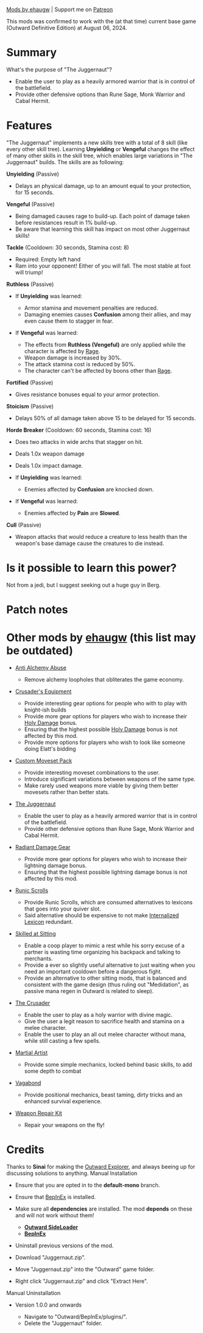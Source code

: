 [Mods by ehaugw](https://outward.thunderstore.io/package/ehaugw/ "Mods by ehaugw") | Support me on [Patreon](https://www.patreon.com/ehaugw "Patreon")


This mods was confirmed to work with the (at that time) current base game (Outward Definitive Edition) at August 06, 2024. 



# Summary

What's the purpose of "The Juggernaut"?

* Enable the user to play as a heavily armored warrior that is in control of the battlefield.
* Provide other defensive options than Rune Sage, Monk Warrior and Cabal Hermit.




# Features

"The Juggernaut" implements a new skills tree with a total of 8 skill (like every other skill tree). Learning **Unyielding** or **Vengeful** changes the effect of many other skills in the skill tree, which enables large variations in "The Juggernaut" builds. The skills are as following:

**Unyielding** (Passive)

* Delays an physical damage, up to an amount equal to your protection, for 15 seconds.

**Vengeful** (Passive)

* Being damaged causes rage to build-up. Each point of damage taken before resistances result in 1% build-up.
* Be aware that learning this skill has impact on most other Juggernaut skills!

**Tackle** (Cooldown: 30 seconds, Stamina cost: 8)

* Required: Empty left hand
* Ram into your opponent! Either of you will fall. The most stable at foot will triump!

**Ruthless** (Passive)

* If **Unyielding** was learned: 

  * Armor stamina and movement penalties are reduced.
  * Damaging enemies causes **Confusion** among their allies, and may even cause them to stagger in fear.
* If **Vengeful** was learned: 

  * The effects from **Ruthless (Vengeful)** are only applied while the character is affected by [Rage](https://outward.fandom.com/wiki/Rage "Rage").
  * Weapon damage is increased by 30%.
  * The attack stamina cost is reduced by 50%.
  * The character can't be affected by boons other than [Rage](https://outward.fandom.com/wiki/Rage "Rage").

**Fortified** (Passive)

* Gives resistance bonuses equal to your armor protection.

**Stoicism** (Passive)

* Delays 50% of all damage taken above 15 to be delayed for 15 seconds.

**Horde Breaker** (Cooldown: 60 seconds, Stamina cost: 16)

* Does two attacks in wide archs that stagger on hit.
* Deals 1.0x weapon damage
* Deals 1.0x impact damage.
* If **Unyielding** was learned: 

  * Enemies affected by **Confusion** are knocked down.
* If **Vengeful** was learned: 

  * Enemies affected by **Pain** are **Slowed**.

**Cull** (Passive)

* Weapon attacks that would reduce a creature to less health than the weapon's base damage cause the creatures to die instead.




# Is it possible to learn this power?

Not from a jedi, but I suggest seeking out a huge guy in Berg.



# Patch notes




# Other mods by [ehaugw](https://thunderstore.io/c/outward/p/ehaugw/ "ehaugw") (this list may be outdated)


* [Anti Alchemy Abuse](https://outward.thunderstore.io/package/ehaugw/AntiAlchemyAbuse/ "Anti Alchemy Abuse")

  * Remove alchemy loopholes that obliterates the game economy.
* [Crusader's Equipment](https://outward.thunderstore.io/package/ehaugw/CrusadersEquipment/ "Crusader's Equipment")

  * Provide interesting gear options for people who with to play with knight-ish builds
  * Provide more gear options for players who wish to increase their [Holy Damage](https://www.nexusmods.com/outward/mods/221 "Holy Damage") bonus.
  * Ensuring that the highest possible [Holy Damage](https://www.nexusmods.com/outward/mods/221 "Holy Damage") bonus is not affected by this mod.
  * Provide more options for players who wish to look like someone doing Elatt's bidding
* [Custom Moveset Pack](https://outward.thunderstore.io/package/ehaugw/CustomMovesetPack/ "Custom Moveset Pack")

  * Provide interesting moveset combinations to the user.
  * Introduce significant variations between weapons of the same type.
  * Make rarely used weapons more viable by giving them better movesets rather than better stats.
* [The Juggernaut](https://www.nexusmods.com/outward/mods/143 "The Juggernaut")

  * Enable the user to play as a heavily armored warrior that is in control of the battlefield.
  * Provide other defensive options than Rune Sage, Monk Warrior and Cabal Hermit.
* [Radiant Damage Gear](https://www.nexusmods.com/outward/mods/135 "Radiant Damage Gear")

  * Provide more gear options for players who wish to increase their lightning damage bonus.
  * Ensuring that the highest possible lightning damage bonus is not affected by this mod.
* [Runic Scrolls](https://www.nexusmods.com/outward/mods/132 "Runic Scrolls")

  * Provide Runic Scrolls, which are consumed alternatives to lexicons that goes into your quiver slot.
  * Said alternative should be expensive to not make [Internalized Lexicon](https://outward.gamepedia.com/Internalized_Lexicon "Internalized Lexicon") redundant.
* [Skilled at Sitting](https://www.nexusmods.com/outward/mods/127 "Skilled at Sitting")

  * Enable a coop player to mimic a rest while his sorry excuse of a partner is wasting time organizing his backpack and talking to merchants.
  * Provide a ever so slightly useful alternative to just waiting when you need an important cooldown before a dangerous fight.
  * Provide an alternative to other sitting mods, that is balanced and consistent with the game design (thus ruling out "Medidation", as passive mana regen in Outward is related to sleep).
* [The Crusader](https://outward.thunderstore.io/package/ehaugw/Crusader/ "The Crusader")

  * Enable the user to play as a holy warrior with divine magic.
  * Give the user a legit reason to sacrifice health and stamina on a melee character.
  * Enable the user to play an all out melee character without mana, while still casting a few spells.
* [Martial Artist](https://outward.thunderstore.io/package/ehaugw/MartialArtist/ "Martial Artist")

  * Provide some simple mechanics, locked behind basic skills, to add some depth to combat
* [Vagabond](https://outward.thunderstore.io/package/ehaugw/Vagabond/ "Vagabond")

  * Provide positional mechanics, beast taming, dirty tricks and an enhanced survival experience.
* [Weapon Repair Kit](https://thunderstore.io/c/outward/p/ehaugw/WeaponRepairKit "Weapon Repair Kit")

  * Repair your weapons on the fly!




# Credits

Thanks to **Sinai** for making the [Outward Explorer](https://github.com/sinaioutlander/Outward-Mods/tree/master/Explorer "Outward Explorer"), and always beeing up for discussing solutions to anything.
Manual Installation

* Ensure that you are opted in to the **default-mono** branch.
* Ensure that [BepInEx](https://outward.thunderstore.io/package/BepInEx/BepInExPack_Outward/ "BepInEx") is installed.
* Make sure all **dependencies** are installed. The mod **depends** on these and will not work without them!

  * **[Outward SideLoader](https://outward.thunderstore.io/package/sinai-dev/SideLoader/ "Outward SideLoader")**
  * **[BepInEx](https://outward.thunderstore.io/package/BepInEx/BepInExPack_Outward/ "BepInEx")**
* Uninstall previous versions of the mod.
* Download "Juggernaut.zip".
* Move "Juggernaut.zip" into the "Outward" game folder.
* Right click "Juggernaut.zip" and click "Extract Here".

Manual Uninstallation

* Version 1.0.0 and onwards

  * Navigate to "Outward/BepInEx/plugins/".
  * Delete the "Juggernaut" folder.

